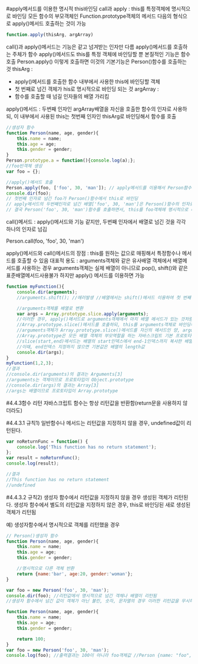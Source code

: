 #apply메서드를 이용한 명시적 this바인딩
call과 apply : this를 특정객체에 명시적으로 바인딩
모든 함수의 부모객체인 Function.prototype객체의 메서드
다음의 형식으로 apply()메서드 호출하는 것이 가능
```javascript
function.apply(thisArg, argArray)
```
call()과 apply()메서드는 기능은 같고 넘겨받는 인자만 다름
apply()메서드를 호출하는 주체가 함수
apply()메서드도 this를 특정 객체에 바인딩할 뿐 본질적인 기능은 함수 호출
Person.apply() 이렇게 호출하면 이것의 기본기능은 Person()함수를 호출하는 것
thisArg :
- apply()메서드를 호출한 함수 내부에서 사용한 this에 바인딩할 객체
- 첫 번째로 넘긴 객체가 his로 명시적으로 바인딩 되는 것
argArray :
- 함수를 호출할 때 넘길 인자들의 배열 가리킴

apply()메서드 :
두번째 인자인 argArray배열을 자신을 호출한 함수의 인자로 사용하되, 이 내부에서 사용된 this는 첫번째 인자인 thisArg로 바인딩해서 함수를 호출
```javascript
//생성자 함수
function Person(name, age, gender){
	this.name = name;
	this.age = age;
	this.gender = gender;
}
Person.prototype.a = function(){console.log(a);};
//foo빈객체 생성
var foo = {};

//apply()메서드 호출
Person.apply(foo, ['foo', 30, 'man']); // apply메서드를 이용해서 Person함수를 호출
console.dir(foo);
// 첫번째 인자로 넘긴 foo가 Person()함수에서 this로 바인딩
// apply메서드의 두번째인자로 넘긴 배열['foo', 30, 'man']은 Person()함수의 인자로 넘겨짐
// 결국 Person('foo', 30, 'man')함수를 호출하면서, this를 foo객체에 명시적으로 바인딩
```	
call()메서드 :
apply()메서드와 기능 같지만, 두번째 인자에서 배열로 넘긴 것을 각각 하나의 인자로 넘김

Person.call(foo, 'foo', 30, 'man')

apply()메서드와 call()메서드의 장점 : this를 원하는 값으로 매핑해서 특정함수나 메서드를 호출할 수 있음
대표적 용도 : arguments객체와 같은 유사배열 객체에서 배열메서드를 사용하는 경우
arguments객체는 실제 배열이 아니므로 pop(), shift()와 같은 표준배열메서드사용불가
하지만 apply() 메서드를 이용하면 가능
```javascript
function myFunction(){
	console.dir(arguments);
	//arguments.shift(); //에러발생 //배열에서는 shift()메서드 이용하여 첫 번째 원소 쉽게 삭제가능, arguments객체는 length만 가진 유사배열 객체이므로 에러발생

	//arguments객체를 배열로 변환
	var args = Array.prototype.slice.apply(arguments);
	//이러한 경우, apply()메서드로 arguments객체에서 마치 배열 메서드가 있는 것처럼 처리
	//Array.prototype.slice()메서드를 호출하되, this를 arguments객체로 바인딩하라.
	//arguments객체가 Array.prototype.slice()메서드를 자신의 메서드인 양, arguments.slice()와 같은 형태로 호출하라는 것
	//Array.prototype은 모든 배열 객체의 부모역할을 하는 자바스크립트 기본 프로토타입 객체로서, slice(), push(), pop()과 같은 배열 표준 메서드가 있음
	//slice(start,end)메서드는 배열의 start인덱스에서 end-1인덱스까지 복사한 배열을 리턴
	//이때, end인덱스 지정하지 않으면 기본값은 배열의 length값
	console.dir(args);
}
myFunction(1,2,3);
//결과
//console.dir(arguments)의 결과는 Arguments[3]
//arguments는 객체이므로 프로토타입이 Object.prototype
//console.dir(args)의 결과는 Array[3]
//args는 배열이므로 프로토타입이 Array.prototype
```
#4.4.3함수 리턴
자바스크립트 함수는 항상 리턴값을 반환함(return문을 사용하지 않더라도)

#4.4.3.1 규칙1) 일반함수나 메서드는 리턴값을 지정하지 않을 경우, undefined값이 리턴된다.
```javascript
var noReturnFunc = function() {
	console.log('This function has no return statement');
};
var result = noReturnFunc();
console.log(result);

//결과
//This function has no return statement
//undefined
```
#4.4.3.2 규칙2) 생성자 함수에서 리턴값을 지정하지 않을 경우 생성된 객체가 리턴된다.
생성자 함수에서 별도의 리턴값을 지정하지 않은 경우, this로 바인딩된 새로 생성된 객체가 리턴됨

예) 생성자함수에서 명시적으로 객체를 리턴했을 경우
```javascript
// Person()생성자 함수
function Person(name, age, gender){
	this.name = name;
	this.age = age;
	this.gender = gender;

	//명시적으로 다른 객체 반환
	return {name:'bar', age:20, gender:'woman'};
}

var foo = new Person('foo', 30, 'man');
console.dir(foo); //리턴값에서 명시적으로 넘긴 객체나 배열이 리턴됨
//생성자 함수에서 넘긴 값이 객체가 아닌 불린, 숫자, 문자열의 경우 이러한 리턴값을 무시하고 this로 바인딩 된 객체가 리턴됨

function Person(name, age, gender){
	this.name = name;
	this.age = age;
	this.gender = gender;

	return 100;
}
var foo = new Person('foo', 30, 'man');
console.log(foo); //출력결과는 100이 아니라 foo객체값 //Person {name: "foo", age: 30, gender: "man"}
```
